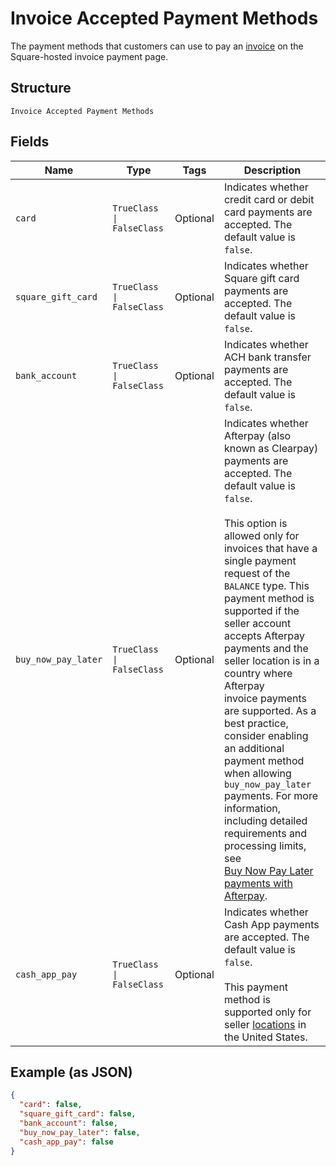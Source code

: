 
# Invoice Accepted Payment Methods

The payment methods that customers can use to pay an [invoice](../../doc/models/invoice.md) on the Square-hosted invoice payment page.

## Structure

`Invoice Accepted Payment Methods`

## Fields

| Name | Type | Tags | Description |
|  --- | --- | --- | --- |
| `card` | `TrueClass \| FalseClass` | Optional | Indicates whether credit card or debit card payments are accepted. The default value is `false`. |
| `square_gift_card` | `TrueClass \| FalseClass` | Optional | Indicates whether Square gift card payments are accepted. The default value is `false`. |
| `bank_account` | `TrueClass \| FalseClass` | Optional | Indicates whether ACH bank transfer payments are accepted. The default value is `false`. |
| `buy_now_pay_later` | `TrueClass \| FalseClass` | Optional | Indicates whether Afterpay (also known as Clearpay) payments are accepted. The default value is `false`.<br><br>This option is allowed only for invoices that have a single payment request of the `BALANCE` type. This payment method is<br>supported if the seller account accepts Afterpay payments and the seller location is in a country where Afterpay<br>invoice payments are supported. As a best practice, consider enabling an additional payment method when allowing<br>`buy_now_pay_later` payments. For more information, including detailed requirements and processing limits, see<br>[Buy Now Pay Later payments with Afterpay](https://developer.squareup.com/docs/invoices-api/overview#buy-now-pay-later). |
| `cash_app_pay` | `TrueClass \| FalseClass` | Optional | Indicates whether Cash App payments are accepted. The default value is `false`.<br><br>This payment method is supported only for seller [locations](entity:Location) in the United States. |

## Example (as JSON)

```json
{
  "card": false,
  "square_gift_card": false,
  "bank_account": false,
  "buy_now_pay_later": false,
  "cash_app_pay": false
}
```

